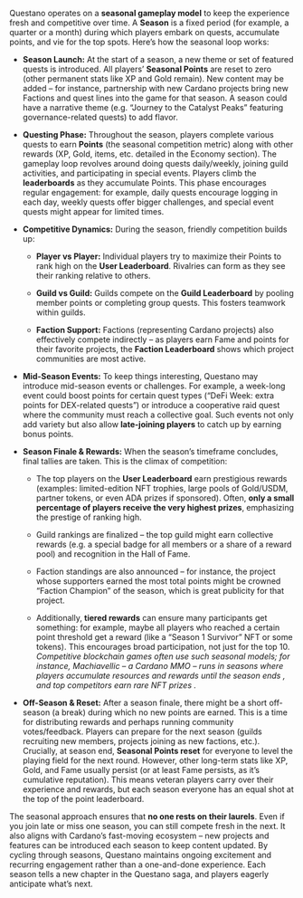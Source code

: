 Questano operates on a **seasonal gameplay model** to keep the experience fresh and competitive over time. A **Season** is a fixed period (for example, a quarter or a month) during which players embark on quests, accumulate points, and vie for the top spots. 
Here’s how the seasonal loop works:

- **Season Launch:** At the start of a season, a new theme or set of featured quests is introduced. All players’ **Seasonal Points** are reset to zero (other permanent stats like XP and Gold remain). New content may be added – for instance, partnership with new Cardano projects bring new Factions and quest lines into the game for that season. A season could have a narrative theme (e.g. “Journey to the Catalyst Peaks” featuring governance-related quests) to add flavor.

- **Questing Phase:** Throughout the season, players complete various quests to earn **Points** (the seasonal competition metric) along with other rewards (XP, Gold, items, etc. detailed in the Economy section). The gameplay loop revolves around doing quests daily/weekly, joining guild activities, and participating in special events. Players climb the **leaderboards** as they accumulate Points. This phase encourages regular engagement: for example, daily quests encourage logging in each day, weekly quests offer bigger challenges, and special event quests might appear for limited times.

- **Competitive Dynamics:** During the season, friendly competition builds up:

    - **Player vs Player:** Individual players try to maximize their Points to rank high on the **User Leaderboard**. Rivalries can form as they see their ranking relative to others.

    - **Guild vs Guild:** Guilds compete on the **Guild Leaderboard** by pooling member points or completing group quests. This fosters teamwork within guilds.

    - **Faction Support:** Factions (representing Cardano projects) also effectively compete indirectly – as players earn Fame and points for their favorite projects, the **Faction Leaderboard** shows which project communities are most active.

- **Mid-Season Events:** To keep things interesting, Questano may introduce mid-season events or challenges. For example, a week-long event could boost points for certain quest types (“DeFi Week: extra points for DEX-related quests”) or introduce a cooperative raid quest where the community must reach a collective goal. Such events not only add variety but also allow **late-joining players** to catch up by earning bonus points.

- **Season Finale & Rewards:** When the season’s timeframe concludes, final tallies are taken. This is the climax of competition:

    - The top players on the **User Leaderboard** earn prestigious rewards (examples: limited-edition NFT trophies, large pools of Gold/USDM, partner tokens, or even ADA prizes if sponsored). Often, **only a small percentage of players receive the very highest prizes**, emphasizing the prestige of ranking high.

    - Guild rankings are finalized – the top guild might earn collective rewards (e.g. a special badge for all members or a share of a reward pool) and recognition in the Hall of Fame.

    - Faction standings are also announced – for instance, the project whose supporters earned the most total points might be crowned “Faction Champion” of the season, which is great publicity for that project.

    - Additionally, **tiered rewards** can ensure many participants get something: for example, maybe all players who reached a certain point threshold get a reward (like a “Season 1 Survivor” NFT or some tokens). This encourages broad participation, not just for the top 10. _Competitive blockchain games often use such seasonal models; for instance, Machiavellic – a Cardano MMO – runs in seasons where players accumulate resources and rewards until the season ends_ _, and top competitors earn rare NFT prizes_ _._

- **Off-Season & Reset:** After a season finale, there might be a short off-season (a break) during which no new points are earned. This is a time for distributing rewards and perhaps running community votes/feedback. Players can prepare for the next season (guilds recruiting new members, projects joining as new factions, etc.). Crucially, at season end, **Seasonal Points reset** for everyone to level the playing field for the next round. However, other long-term stats like XP, Gold, and Fame usually persist (or at least Fame persists, as it’s cumulative reputation). This means veteran players carry over their experience and rewards, but each season everyone has an equal shot at the top of the point leaderboard.

The seasonal approach ensures that **no one rests on their laurels**. Even if you join late or miss one season, you can still compete fresh in the next. It also aligns with Cardano’s fast-moving ecosystem – new projects and features can be introduced each season to keep content updated. By cycling through seasons, Questano maintains ongoing excitement and recurring engagement rather than a one-and-done experience. Each season tells a new chapter in the Questano saga, and players eagerly anticipate what’s next.